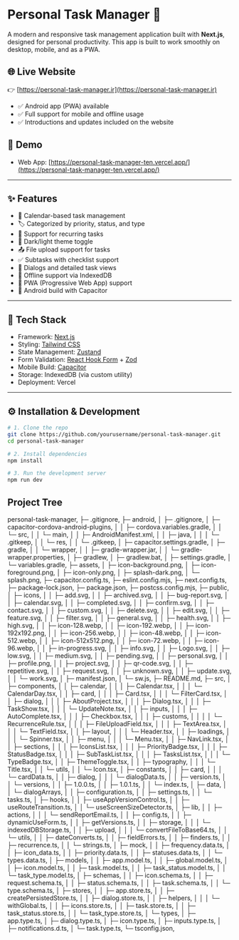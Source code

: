 # Personal Task Manager 📝

A modern and responsive task management application built with **Next.js**, designed for personal productivity. This app is built to work smoothly on desktop, mobile, and as a PWA.

## 🌐 Live Website
👉 [https://personal-task-manager.ir](https://personal-task-manager.ir)

- ✅ Android app (PWA) available
- ✅ Full support for mobile and offline usage
- ✅ Introductions and updates included on the website

## 🚀 Demo
- Web App: [https://personal-task-manager-ten.vercel.app/](https://personal-task-manager-ten.vercel.app/)

---

## ✨ Features

- 📅 Calendar-based task management
- 🏷️ Categorized by priority, status, and type
- 🔁 Support for recurring tasks
- 🌙 Dark/light theme toggle
- 📤 File upload support for tasks
- ✅ Subtasks with checklist support
- 🔧 Dialogs and detailed task views
- 💾 Offline support via IndexedDB
- 📱 PWA (Progressive Web App) support
- 📲 Android build with Capacitor



---

## 🧰 Tech Stack

- Framework: [Next.js](https://nextjs.org/)
- Styling: [Tailwind CSS](https://tailwindcss.com/)
- State Management: [Zustand](https://zustand-demo.pmnd.rs/)
- Form Validation: [React Hook Form](https://react-hook-form.com/) + [Zod](https://zod.dev/)
- Mobile Build: [Capacitor](https://capacitorjs.com/)
- Storage: IndexedDB (via custom utility)
- Deployment: Vercel

---

## ⚙️ Installation & Development

```bash
# 1. Clone the repo
git clone https://github.com/yourusername/personal-task-manager.git
cd personal-task-manager

# 2. Install dependencies
npm install

# 3. Run the development server
npm run dev
```
## Project Tree

personal-task-manager,
├─ .gitignore,
├─ android,
│  ├─ .gitignore,
│  ├─ capacitor-cordova-android-plugins,
│  │  ├─ cordova.variables.gradle,
│  │  └─ src,
│  │     └─ main,
│  │        ├─ AndroidManifest.xml,
│  │        ├─ java,
│  │        │  └─ .gitkeep,
│  │        └─ res,
│  │           └─ .gitkeep,
│  ├─ capacitor.settings.gradle,
│  ├─ gradle,
│  │  └─ wrapper,
│  │     ├─ gradle-wrapper.jar,
│  │     └─ gradle-wrapper.properties,
│  ├─ gradlew,
│  ├─ gradlew.bat,
│  ├─ settings.gradle,
│  └─ variables.gradle,
├─ assets,
│  ├─ icon-background.png,
│  ├─ icon-foreground.png,
│  ├─ icon-only.png,
│  ├─ splash-dark.png,
│  └─ splash.png,
├─ capacitor.config.ts,
├─ eslint.config.mjs,
├─ next.config.ts,
├─ package-lock.json,
├─ package.json,
├─ postcss.config.mjs,
├─ public,
│  ├─ icons,
│  │  ├─ add.svg,
│  │  ├─ archived.svg,
│  │  ├─ bug-report.svg,
│  │  ├─ calendar.svg,
│  │  ├─ completed.svg,
│  │  ├─ confirm.svg,
│  │  ├─ contact.svg,
│  │  ├─ custom.svg,
│  │  ├─ delete.svg,
│  │  ├─ edit.svg,
│  │  ├─ feature.svg,
│  │  ├─ filter.svg,
│  │  ├─ general.svg,
│  │  ├─ health.svg,
│  │  ├─ high.svg,
│  │  ├─ icon-128.webp,
│  │  ├─ icon-192.webp,
│  │  ├─ icon-192x192.png,
│  │  ├─ icon-256.webp,
│  │  ├─ icon-48.webp,
│  │  ├─ icon-512.webp,
│  │  ├─ icon-512x512.png,
│  │  ├─ icon-72.webp,
│  │  ├─ icon-96.webp,
│  │  ├─ in-progress.svg,
│  │  ├─ info.svg,
│  │  ├─ Logo.svg,
│  │  ├─ low.svg,
│  │  ├─ medium.svg,
│  │  ├─ pending.svg,
│  │  ├─ personal.svg,
│  │  ├─ profile.png,
│  │  ├─ project.svg,
│  │  ├─ qr-code.svg,
│  │  ├─ repetitive.svg,
│  │  ├─ request.svg,
│  │  ├─ unknown.svg,
│  │  ├─ update.svg,
│  │  └─ work.svg,
│  ├─ manifest.json,
│  └─ sw.js,
├─ README.md,
├─ src,
│  ├─ components,
│  │  ├─ calendar,
│  │  │  ├─ Calendar.tsx,
│  │  │  └─ CalendarDay.tsx,
│  │  ├─ card,
│  │  │  ├─ Card.tsx,
│  │  │  └─ FilterCard.tsx,
│  │  ├─ dialog,
│  │  │  ├─ AboutProject.tsx,
│  │  │  ├─ Dialog.tsx,
│  │  │  ├─ TaskShow.tsx,
│  │  │  └─ UpdateNote.tsx,
│  │  ├─ inputs,
│  │  │  ├─ AutoComplete.tsx,
│  │  │  ├─ Checkbox.tsx,
│  │  │  ├─ customs,
│  │  │  │  └─ RecurrenceRule.tsx,
│  │  │  ├─ FileUploadField.tsx,
│  │  │  ├─ TextArea.tsx,
│  │  │  └─ TextField.tsx,
│  │  ├─ layout,
│  │  │  └─ Header.tsx,
│  │  ├─ loadings,
│  │  │  └─ Spinner.tsx,
│  │  ├─ menu,
│  │  │  └─ Menu.tsx,
│  │  ├─ NavLink.tsx,
│  │  ├─ sections,
│  │  │  ├─ IconsList.tsx,
│  │  │  ├─ PriorityBadge.tsx,
│  │  │  ├─ StatusBadge.tsx,
│  │  │  ├─ SubTaskList.tsx,
│  │  │  ├─ TasksList.tsx,
│  │  │  └─ TypeBadge.tsx,
│  │  ├─ ThemeToggle.tsx,
│  │  ├─ typography,
│  │  │  └─ Title.tsx,
│  │  └─ utils,
│  │     └─ Icon.tsx,
│  ├─ constants,
│  │  ├─ card,
│  │  │  └─ cardData.ts,
│  │  ├─ dialog,
│  │  │  └─ dialogData.ts,
│  │  ├─ version.ts,
│  │  └─ versions,
│  │     ├─ 1.0.0.ts,
│  │     ├─ 1.0.1.ts,
│  │     └─ index.ts,
│  ├─ data,
│  │  └─ dialogArrays,
│  │     ├─ configuration.ts,
│  │     ├─ settings.ts,
│  │     └─ tasks.ts,
│  ├─ hooks,
│  │  ├─ useAppVersionControl.ts,
│  │  ├─ useRouteTransition.ts,
│  │  └─ useScreenSizeDetector.ts,
│  ├─ lib,
│  │  ├─ actions,
│  │  │  └─ sendReportEmail.ts,
│  │  ├─ config.ts,
│  │  ├─ dynamicUseForm.ts,
│  │  ├─ getVersions.ts,
│  │  ├─ storage,
│  │  │  └─ indexedDBStorage.ts,
│  │  ├─ upload,
│  │  │  └─ convertFileToBase64.ts,
│  │  └─ utils,
│  │     ├─ dateConverts.ts,
│  │     ├─ fieldErrors.ts,
│  │     ├─ finders.ts,
│  │     ├─ recurrence.ts,
│  │     └─ strings.ts,
│  ├─ mock,
│  │  ├─ frequency.data.ts,
│  │  ├─ icon_data.ts,
│  │  ├─ priority.data.ts,
│  │  ├─ statuses.data.ts,
│  │  └─ types.data.ts,
│  ├─ models,
│  │  ├─ app.model.ts,
│  │  ├─ global.model.ts,
│  │  ├─ icon.model.ts,
│  │  ├─ task.model.ts,
│  │  ├─ task_status.model.ts,
│  │  └─ task_type.model.ts,
│  ├─ schemas,
│  │  ├─ icon.schema.ts,
│  │  ├─ request.schema.ts,
│  │  ├─ status.schema.ts,
│  │  ├─ task.schema.ts,
│  │  └─ type.schema.ts,
│  ├─ stores,
│  │  ├─ app.store.ts,
│  │  ├─ createPersistedStore.ts,
│  │  ├─ dialog.store.ts,
│  │  ├─ helpers,
│  │  │  └─ withGlobal.ts,
│  │  ├─ icons.store.ts,
│  │  ├─ task.store.ts,
│  │  ├─ task_status.store.ts,
│  │  └─ task_type.store.ts,
│  └─ types,
│     ├─ app.type.ts,
│     ├─ dialog.type.ts,
│     ├─ icon.type.ts,
│     ├─ inputs.type.ts,
│     ├─ notifications.d.ts,
│     └─ task.type.ts,
└─ tsconfig.json,

```